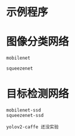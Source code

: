 # 示例程序

# 图像分类网络

    mobilenet

    squeezenet

# 目标检测网络

    mobilenet-ssd
    squeezenet-ssd

    yolov2-caffe 还没实验

